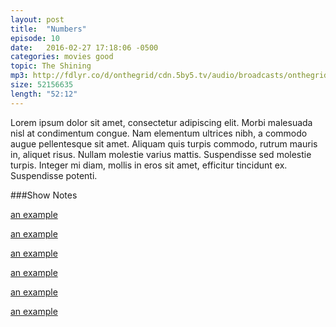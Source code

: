 ```yaml
---
layout: post
title:  "Numbers"
episode: 10
date:   2016-02-27 17:18:06 -0500
categories: movies good
topic: The Shining
mp3: http://fdlyr.co/d/onthegrid/cdn.5by5.tv/audio/broadcasts/onthegrid/2016/onthegrid-154.mp3
size: 52156635
length: "52:12"
---
```


Lorem ipsum dolor sit amet, consectetur adipiscing elit. Morbi malesuada nisl at condimentum congue. Nam elementum ultrices nibh, a commodo augue pellentesque sit amet. Aliquam quis turpis commodo, rutrum mauris in, aliquet risus. Nullam molestie varius mattis. Suspendisse sed molestie turpis. Integer mi diam, mollis in eros sit amet, efficitur tincidunt ex. Suspendisse potenti.

###Show Notes

[an example](http://example.com/)

[an example](http://example.com/)

[an example](http://example.com/)

[an example](http://example.com/)

[an example](http://example.com/)

[an example](http://example.com/)